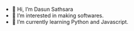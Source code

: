 - 👋 Hi, I’m Dasun Sathsara
- 👀 I’m interested in making softwares.
- 🌱 I’m currently learning Python and Javascript.

<!---
dasun-sathsara/dasun-sathsara is a ✨ special ✨ repository because its `README.md` (this file) appears on your GitHub profile.
You can click the Preview link to take a look at your changes.
--->
